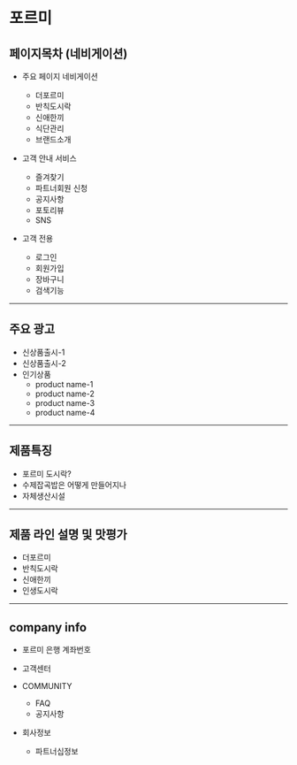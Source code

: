 # 포르미

## 페이지목차 (네비게이션)

- 주요 페이지 네비게이션
  - 더포르미
  - 반칙도시락
  - 신애한끼
  - 식단관리
  - 브랜드소개

- 고객  안내 서비스

  - 즐겨찾기
  - 파트너회원 신청
  - 공지사항
  - 포토리뷰
  - SNS

- 고객 전용

  - 로그인 
  - 회원가입
  - 장바구니
  - 검색기능

---

## 주요 광고

- 신상품출시-1
- 신상품출시-2
- 인기상품
  - product name-1
  - product name-2
  - product name-3
  - product name-4

---

## 제품특징

- 포르미 도시락?
- 수제잡곡밥은 어떻게 만들어지나
- 자체생산시설

---

## 제품 라인 설명 및 맛평가

- 더포르미
- 반칙도시락
- 신애한끼
- 인생도시락

---

## company info 

- 포르미 은행 계좌번호

- 고객센터

- COMMUNITY

  - FAQ
  - 공지사항
  
- 회사정보

  - 파트너십정보

  

